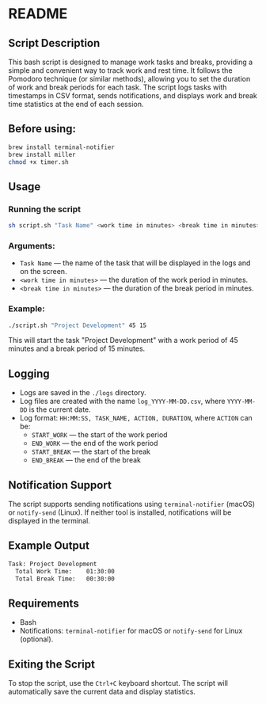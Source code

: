 # README

## Script Description

This bash script is designed to manage work tasks and breaks, providing a simple and convenient way to track work and rest time. It follows the Pomodoro technique (or similar methods), allowing you to set the duration of work and break periods for each task. The script logs tasks with timestamps in CSV format, sends notifications, and displays work and break time statistics at the end of each session.

## Before using:

```bash
brew install terminal-notifier
brew install miller
chmod +x timer.sh
```

## Usage

### Running the script

```bash
sh script.sh "Task Name" <work time in minutes> <break time in minutes>
```

### Arguments:
- `Task Name` — the name of the task that will be displayed in the logs and on the screen.
- `<work time in minutes>` — the duration of the work period in minutes.
- `<break time in minutes>` — the duration of the break period in minutes.

### Example:
```bash
./script.sh "Project Development" 45 15
```
This will start the task "Project Development" with a work period of 45 minutes and a break period of 15 minutes.

## Logging

- Logs are saved in the `./logs` directory.
- Log files are created with the name `log_YYYY-MM-DD.csv`, where `YYYY-MM-DD` is the current date.
- Log format: `HH:MM:SS, TASK_NAME, ACTION, DURATION`, where `ACTION` can be:
  - `START_WORK` — the start of the work period
  - `END_WORK` — the end of the work period
  - `START_BREAK` — the start of the break
  - `END_BREAK` — the end of the break

## Notification Support

The script supports sending notifications using `terminal-notifier` (macOS) or `notify-send` (Linux). If neither tool is installed, notifications will be displayed in the terminal.

## Example Output

```bash
Task: Project Development
  Total Work Time:    01:30:00
  Total Break Time:   00:30:00
```

## Requirements

- Bash
- Notifications: `terminal-notifier` for macOS or `notify-send` for Linux (optional).

## Exiting the Script

To stop the script, use the `Ctrl+C` keyboard shortcut. The script will automatically save the current data and display statistics.